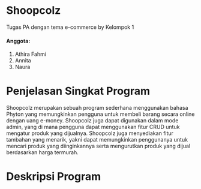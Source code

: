# Shoopcolz
Tugas PA dengan tema e-commerce by Kelompok 1 
#### Anggota:
1. Athira Fahmi
2. Annita
3. Naura

# Penjelasan Singkat Program
Shoopcolz merupakan sebuah program sederhana menggunakan bahasa Phyton yang memungkinkan pengguna untuk membeli barang secara online dengan uang e-money. Shoopcolz juga dapat digunakan dalam mode admin, yang di mana pengguna dapat menggunakan fitur CRUD untuk mengatur produk yang dijualnya. Shoopcolz juga menyediakan fitur tambahan yang menarik, yakni dapat memungkinkan penggunanya untuk mencari produk yang diinginkannya serta mengurutkan produk yang dijual berdasarkan harga termurah.

# Deskripsi Program
